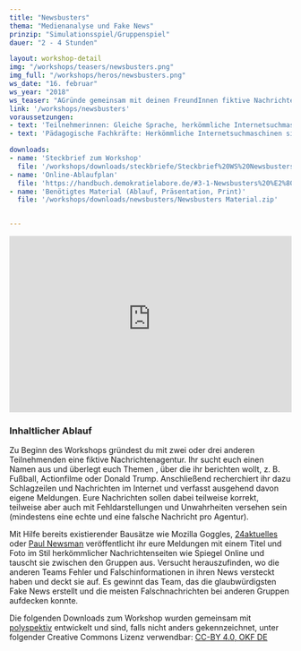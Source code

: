 ```yaml
---
title: "Newsbusters"
thema: "Medienanalyse und Fake News"
prinzip: "Simulationsspiel/Gruppenspiel"
dauer: "2 - 4 Stunden"

layout: workshop-detail
img: "/workshops/teasers/newsbusters.png"
img_full: "/workshops/heros/newsbusters.png"
ws_date: "16. februar"
ws_year: "2018"
ws_teaser: "AGründe gemeinsam mit deinen FreundInnen fiktive Nachrichtenagenturen und versucht euch mit richtigen und falschen News gegenseitig hinters Licht zu führen. Wer schafft es, Fake News am glaubhaftesten zu verpacken, und wer kann sie am besten widerlegen?"
link: '/workshops/newsbusters'
voraussetzungen:
- text: 'Teilnehmerinnen: Gleiche Sprache, herkömmliche Internetsuchmaschinen sind bekannt'
- text: 'Pädagogische Fachkräfte: Herkömmliche Internetsuchmaschinen sind bekannt, Interesse an Methoden zu Fake News'

downloads:
- name: 'Steckbrief zum Workshop'
  file: '/workshops/downloads/steckbriefe/Steckbrief%20WS%20Newsbusters.pdf'
- name: 'Online-Ablaufplan'
  file: 'https://handbuch.demokratielabore.de/#3-1-Newsbusters%20%E2%80%93%20Skandale%20streuen%20und%20aufdecken'
- name: 'Benötigtes Material (Ablauf, Präsentation, Print)'
  file: '/workshops/downloads/newsbusters/Newsbusters Material.zip'


---
```

<iframe width="100%" height="315" src="https://www.youtube-nocookie.com/embed/WhEfSG3yRcI?rel=0&amp;showinfo=0" frameborder="0" allow="autoplay; encrypted-media" allowfullscreen></iframe>

<h3>Inhaltlicher Ablauf</h3>
<p>
	Zu Beginn des Workshops gründest du mit zwei oder drei anderen Teilnehmenden eine  fiktive Nachrichtenagentur. Ihr sucht euch  einen Namen aus und überlegt euch Themen , über die ihr berichten wollt, z. B. Fußball, Actionfilme oder Donald Trump. Anschließend recherchiert ihr dazu Schlagzeilen und Nachrichten im Internet und verfasst ausgehend davon eigene Meldungen. Eure Nachrichten sollen dabei teilweise korrekt, teilweise aber auch mit Fehldarstellungen und Unwahrheiten versehen sein (mindestens eine echte und eine falsche Nachricht pro Agentur).
</p>
<p>
	Mit Hilfe bereits existierender Bausätze wie Mozilla Goggles, <a class="highlight-grey" href="http://www.24aktuelles.com">24aktuelles</a> oder 
	<a class="highlight-grey" href="https://paulnewsman.com">Paul Newsman</a> veröffentlicht ihr eure  Meldungen mit einem Titel und Foto im Stil herkömmlicher Nachrichtenseiten wie Spiegel Online  und tauscht sie zwischen den Gruppen aus. Versucht herauszufinden, wo die anderen Teams Fehler und Falschinformationen in ihren News versteckt haben und deckt sie auf. Es gewinnt das Team, das die glaubwürdigsten Fake News erstellt und die meisten Falschnachrichten bei anderen Gruppen aufdecken konnte.
</p>
<p>
	Die folgenden Downloads zum Workshop wurden gemeinsam mit <a class="highlight-grey" href="http://polyspektiv.eu/">polyspektiv</a> entwickelt und sind, falls nicht anders gekennzeichnet, unter folgender Creative Commons Lizenz verwendbar: <a class="highlight-grey" href="https://www.creativecommons.org/licenses/by/4.0/legalcode">CC-BY 4.0, OKF DE</a>
</p>

